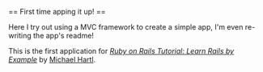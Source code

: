 == First time apping it up! ==

Here I try out using a MVC framework to create a simple app, I'm even re-writing the app's readme! 

This is the first application for
[*Ruby on Rails Tutorial: Learn Rails by Example*](http://railstutorial.org/)
by [Michael Hartl](http://michaelhartl.com/).